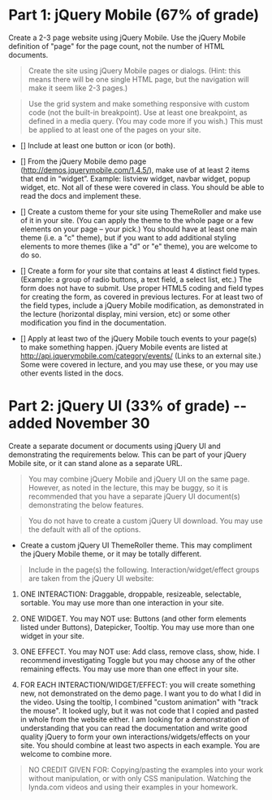 # Part 1: jQuery Mobile (67% of grade)

Create a 2-3 page website using jQuery Mobile. Use the jQuery Mobile definition of "page" for the page count, not the number of HTML documents.

>Create the site using jQuery Mobile pages or dialogs.  (Hint: this means there will be one single HTML page, but the navigation will make it seem like 2-3 pages.)

> Use the grid system and make something responsive with custom code (not the built-in breakpoint). Use at least one breakpoint, as defined in a media query. (You may code more if you wish.) This must be applied to at least one of the pages on your site.

* [] Include at least one button or icon (or both).

* [] From the jQuery Mobile demo page (http://demos.jquerymobile.com/1.4.5/), make use of at least 2 items that end in “widget”. Example: listview widget, navbar widget, popup widget, etc. Not all of these were covered in class. You should be able to read the docs and implement these.

* [] Create a custom theme for your site using ThemeRoller and make use of it in your site. (You can apply the theme to the whole page or a few elements on your page – your pick.) You should have at least one main theme (i.e. a "c" theme), but if you want to add additional styling elements to more themes (like a "d" or "e" theme), you are welcome to do so.

* [] Create a form for your site that contains at least 4 distinct field types. (Example: a group of radio buttons, a text field, a select list, etc.) The form does not have to submit. Use proper HTML5 coding and field types for creating the form, as covered in previous lectures. For at least two of the field types, include a jQuery Mobile modification, as demonstrated in the lecture (horizontal display, mini version, etc) or some other modification you find in the documentation.

* [] Apply at least two of the jQuery Mobile touch events to your page(s) to make something happen. jQuery Mobile events are listed at http://api.jquerymobile.com/category/events/ (Links to an external site.) Some were covered in lecture, and you may use these, or you may use other events listed in the docs.

# Part 2: jQuery UI (33% of grade) -- added November 30

Create a separate document or documents using jQuery UI and demonstrating the requirements below. This can be part of your jQuery Mobile site, or it can stand alone as a separate URL.

> You may combine jQuery Mobile and jQuery UI on the same page. However, as noted in the lecture, this may be buggy, so it is recommended that you have a separate jQuery UI document(s) demonstrating the below features.

> You do not have to create a custom jQuery UI download. You may use the default with all of the options.

* Create a custom jQuery UI ThemeRoller theme. This may compliment the jQuery Mobile theme, or it may be totally different.

> Include in the page(s) the following. Interaction/widget/effect groups are taken from the jQuery UI website:

1. ONE INTERACTION: Draggable, droppable, resizeable, selectable, sortable. You may use more than one interaction in your site.

2. ONE WIDGET. You may NOT use: Buttons (and other form elements listed under Buttons), Datepicker, Tooltip. You may use more than one widget in your site. 

3. ONE EFFECT. You may NOT use: Add class, remove class, show, hide. I recommend investigating Toggle but you may choose any of the other remaining effects. You may use more than one effect in your site. 

4. FOR EACH INTERACTION/WIDGET/EFFECT: you will create something new, not demonstrated on the demo page. I want you to do what I did in the video. Using the tooltip, I combined "custom animation" with "track the mouse". It looked ugly, but it was not code that I copied and pasted in whole from the website either. I am looking for a demonstration of understanding that you can read the documentation and write good quality jQuery to form your own interactions/widgets/effects on your site. You should combine at least two aspects in each example. You are welcome to combine more.

> NO CREDIT GIVEN FOR: Copying/pasting the examples into your work without manipulation, or with only CSS manipulation. Watching the lynda.com videos and using their examples in your homework.